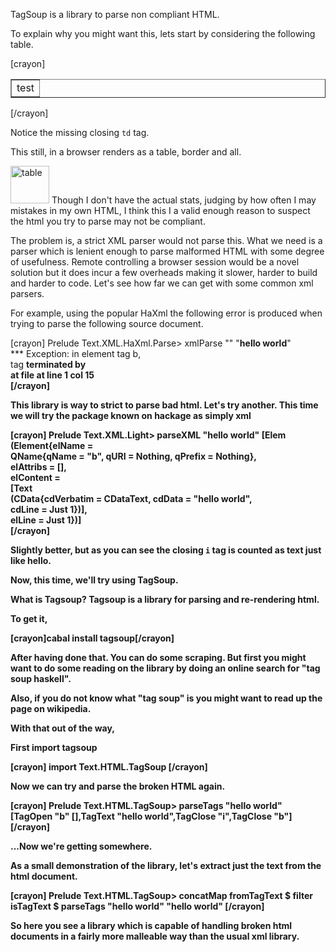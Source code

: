 TagSoup is a library to parse non compliant HTML.

To explain why you might want this, lets start by considering the following table.

[crayon]
<table id="test" border="1">
<tr>
<td>test
</tr>
</table>
[/crayon]

Notice the missing closing <code>td</code> tag.

This still, in a browser renders as a table, border and all.

<a href="http://codekinder.com/wordpress/wp-content/uploads/2015/11/table.png"><img class="alignnone size-full wp-image-506" src="http://codekinder.com/wordpress/wp-content/uploads/2015/11/table.png" alt="table" width="62" height="60" /></a>
Though I don't have the actual stats, judging by how often I may mistakes in my own HTML, I think this I a valid enough reason to suspect the html you try to parse may not be compliant.

The problem is, a strict XML parser would not parse this. What we need is a parser which is lenient enough to parse malformed HTML with some degree of usefulness. Remote controlling a browser session would be a novel solution but it does incur a few overheads making it slower, harder to build and harder to code. Let's see how far we can get with some common xml parsers.

For example, using the popular HaXml the following error is produced when trying to parse the following source document.

[crayon]
Prelude Text.XML.HaXml.Parse>  xmlParse "" "<b>hello world</i></b>"                                                                                                                          
*** Exception: in element tag b,                                                                                                                                                                                   
tag <b> terminated by </i>                                                                                                                                                                                         
  at file   at line 1 col 15  
[/crayon]

This library is way to strict to parse bad html. Let's try another. This time we will try the package known on hackage as simply <strong>xml</strong>

[crayon]
Prelude Text.XML.Light> parseXML "<b>hello world</i></b>"
[Elem                                                                                                                                                                                                              
   (Element{elName =                                                                                                                                                                                               
              QName{qName = "b", qURI = Nothing, qPrefix = Nothing},                                                                                                                                               
            elAttribs = [],                                                                                                                                                                                        
            elContent =                                                                                                                                                                                            
              [Text                                                                                                                                                                                                
                 (CData{cdVerbatim = CDataText, cdData = "hello world</i>",                                                                                                                                        
                        cdLine = Just 1})],                                                                                                                                                                        
            elLine = Just 1})]     
[/crayon]

Slightly better, but as you can see the closing <code>i</code> tag is counted as text just like hello. 

Now, this time, we'll try using TagSoup.

What is Tagsoup? Tagsoup is a library for parsing and re-rendering html.

To get it,

[crayon]cabal install tagsoup[/crayon]

After having done that. You can do some scraping. But first you might want to do some reading on the library by doing an online search for "tag soup haskell".

Also, if you do not know what "tag soup" is you might want to read up the page on wikipedia.

With that out of the way,

First import tagsoup

[crayon]
import Text.HTML.TagSoup
[/crayon]

Now we can try and parse the broken HTML again.

[crayon]
Prelude Text.HTML.TagSoup> parseTags "<b>hello world</i></b>"
[TagOpen "b" [],TagText "hello world",TagClose "i",TagClose "b"]
[/crayon]

...Now we're getting somewhere. 

As a small demonstration of the library, let's extract just the text from the html document.

[crayon]
Prelude Text.HTML.TagSoup> concatMap fromTagText $ filter isTagText $ parseTags "<b>hello world</i></b>"
"hello world"
[/crayon]

So here you see a library which is capable of handling broken html documents in a fairly more malleable way than the usual xml library.
